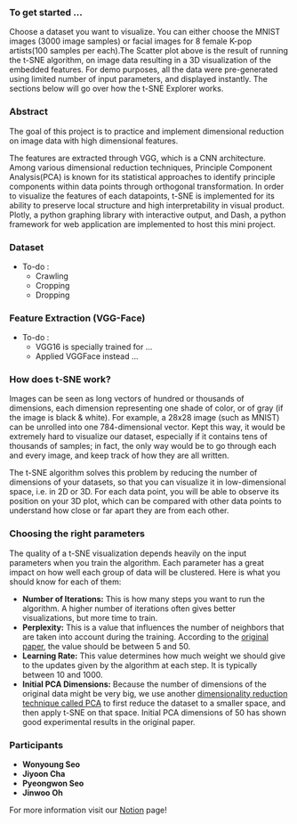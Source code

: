 ### To get started ... 
Choose a dataset you want to visualize. You can either choose the MNIST images 
(3000 image samples) or facial images for 8 female K-pop artists(100 samples per each).The Scatter plot 
above is the result of running the t-SNE algorithm, on image data resulting in 
a 3D visualization of the embedded features. For demo purposes, all the data 
were pre-generated using limited number of input parameters, and displayed 
instantly. The sections below will go over how the t-SNE Explorer works.


### Abstract
The goal of this project is to practice and implement dimensional reduction on image data with high dimensional features.

The features are extracted through VGG, which is a CNN architecture. Among various dimensional reduction techniques, 
Principle Component Analysis(PCA) is known for its statistical approaches to identify principle components within data points through orthogonal transformation. 
In order to visualize the features of each datapoints, t-SNE is implemented for its ability to preserve local structure and high interpretability in visual product.
Plotly, a python graphing library with interactive output, and Dash, a python framework for web application are implemented to host this mini project.

### Dataset
- To-do : 
    - Crawling
    - Cropping
    - Dropping

### Feature Extraction (VGG-Face)
- To-do :
    - VGG16 is specially trained for ...  
    - Applied VGGFace instead ... 

### How does t-SNE work?
Images can be seen as long vectors of hundred or thousands of dimensions, 
each dimension representing one shade of color, or of gray (if the image 
is black & white). For example, a 28x28 image (such as MNIST) can be unrolled 
into one 784-dimensional vector. Kept this way, it would be extremely hard to 
visualize our dataset, especially if it contains tens of thousands of samples; 
in fact, the only way would be to go through each and every image, and keep 
track of how they are all written. 

The t-SNE algorithm solves this problem by reducing the number of dimensions 
of your datasets, so that you can visualize it in low-dimensional space, 
i.e. in 2D or 3D. For each data point, you will be able to observe its position on 
your 3D plot, which can be compared with other data points to understand how 
close or far apart they are from each other.  

### Choosing the right parameters
The quality of a t-SNE visualization depends heavily on the input parameters when you train the algorithm. Each parameter has a great impact on how well each group of data will be clustered. Here is what you should know for each of them:
- **Number of Iterations:** This is how many steps you want to run the algorithm. A higher number of iterations often gives better visualizations, but more time to train.
- **Perplexity:** This is a value that influences the number of neighbors that are taken into account during the training. According to the [original paper](https://lvdmaaten.github.io/publications/papers/JMLR_2008.pdf), the value should be between 5 and 50.
- **Learning Rate:** This value determines how much weight we should give to the updates given by the algorithm at each step. It is typically between 10 and 1000.
- **Initial PCA Dimensions:** Because the number of dimensions of the original data might be very big, we use another [dimensionality reduction technique called PCA](https://en.wikipedia.org/wiki/Principal_component_analysis) to first reduce the dataset to a smaller space, and then apply t-SNE on that space. Initial PCA dimensions of 50 has shown good experimental results in the original paper.





### Participants

- **Wonyoung Seo**
- **Jiyoon Cha**
- **Pyeongwon Seo**
- **Jinwoo Oh**

For more information visit our [Notion](https://www.notion.so/Documentation-6fd5abe0e947489a9be98ede3678fb68) page!